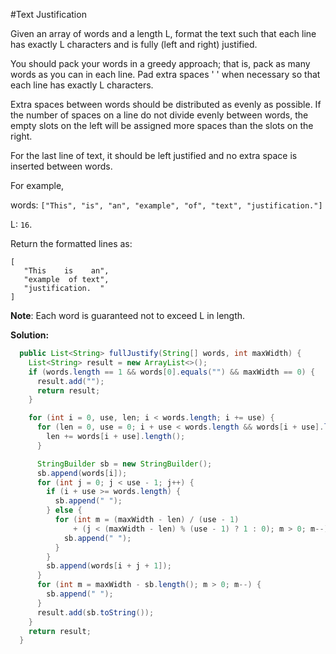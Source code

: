 #Text Justification

Given an array of words and a length L, format the text such that each line has exactly L characters and is fully (left and right) justified.

You should pack your words in a greedy approach; that is, pack as many words as you can in each line. Pad extra spaces ' ' when necessary so that each line has exactly L characters.

Extra spaces between words should be distributed as evenly as possible. If the number of spaces on a line do not divide evenly between words, the empty slots on the left will be assigned more spaces than the slots on the right.

For the last line of text, it should be left justified and no extra space is inserted between words.

For example,

words: ```["This", "is", "an", "example", "of", "text", "justification."]```

L: ```16```.

Return the formatted lines as:

```
[
   "This    is    an",
   "example  of text",
   "justification.  "
]
```

**Note**: Each word is guaranteed not to exceed L in length.

**Solution:**

```java
  public List<String> fullJustify(String[] words, int maxWidth) {
    List<String> result = new ArrayList<>();
    if (words.length == 1 && words[0].equals("") && maxWidth == 0) {
      result.add("");
      return result;
    }

    for (int i = 0, use, len; i < words.length; i += use) {
      for (len = 0, use = 0; i + use < words.length && words[i + use].length() + len <= maxWidth - use; use++) {
        len += words[i + use].length();
      }

      StringBuilder sb = new StringBuilder();
      sb.append(words[i]);
      for (int j = 0; j < use - 1; j++) {
        if (i + use >= words.length) {
          sb.append(" ");
        } else {
          for (int m = (maxWidth - len) / (use - 1)
              + (j < (maxWidth - len) % (use - 1) ? 1 : 0); m > 0; m--) {
            sb.append(" ");
          }
        }
        sb.append(words[i + j + 1]);
      }
      for (int m = maxWidth - sb.length(); m > 0; m--) {
        sb.append(" ");
      }
      result.add(sb.toString());
    }
    return result;
  }
```
